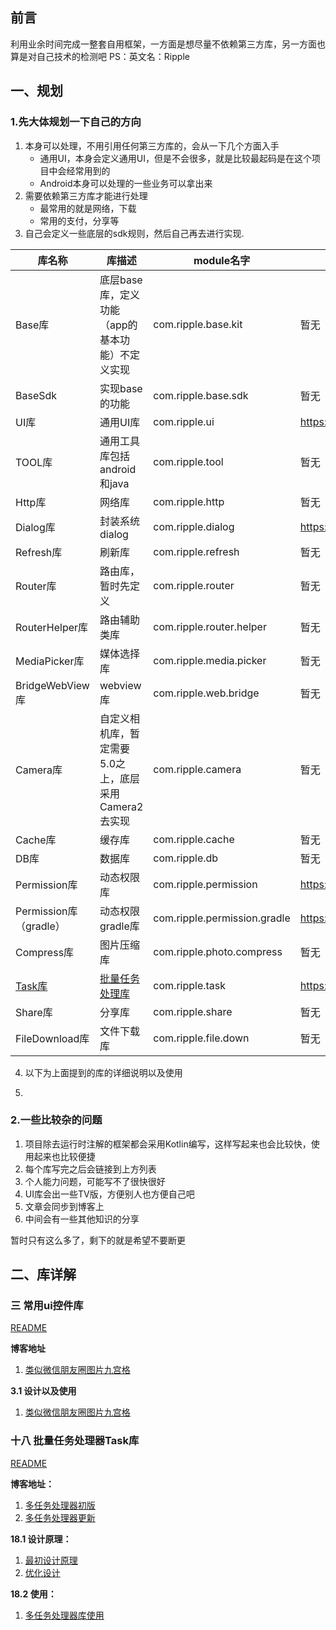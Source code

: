 ## 前言
利用业余时间完成一整套自用框架，一方面是想尽量不依赖第三方库，另一方面也算是对自己技术的检测吧
PS：英文名：Ripple
## 一、规划
### 1.先大体规划一下自己的方向
1. 本身可以处理，不用引用任何第三方库的，会从一下几个方面入手
    * 通用UI，本身会定义通用UI，但是不会很多，就是比较最起码是在这个项目中会经常用到的
    * Android本身可以处理的一些业务可以拿出来
2. 需要依赖第三方库才能进行处理
    * 最常用的就是网络，下载
    * 常用的支付，分享等    
3. 自己会定义一些底层的sdk规则，然后自己再去进行实现.


| 库名称            | 库描述                             | module名字                  |开源库托管地址|
|----------------|---------------------------------|---------------------------|-------------------|
| Base库          | 底层base库，定义功能（app的基本功能）不定义实现     | com.ripple.base.kit       |暂无|
| BaseSdk        | 实现base的功能                       | com.ripple.base.sdk       |暂无|
| UI库            | 通用UI库                           | com.ripple.ui             |https://github.com/fanyafeng/ripple_ui|
| TOOL库            | 通用工具库包括android和java                           | com.ripple.tool             |暂无|
| Http库         | 网络库                             | com.ripple.http          |暂无|
| Dialog库        | 封装系统dialog                      | com.ripple.dialog         |https://github.com/fanyafeng/ripple_dialog|
| Refresh库       | 刷新库                             | com.ripple.refresh        |暂无|
| Router库        | 路由库，暂时先定义                       | com.ripple.router         |暂无|
| RouterHelper库  | 路由辅助类库                          | com.ripple.router.helper  |暂无|
| MediaPicker库   | 媒体选择库                           | com.ripple.media.picker   |暂无|
| BridgeWebView库 | webview库                        | com.ripple.web.bridge     |暂无|
| Camera库        | 自定义相机库，暂定需要5.0之上，底层采用Camera2去实现 | com.ripple.camera         |暂无|
| Cache库         | 缓存库                             | com.ripple.cache          |暂无|
| DB库            | 数据库                             | com.ripple.db             |暂无|
| Permission库    | 动态权限库                           | com.ripple.permission     |https://github.com/fanyafeng/ripple_permission|
| Permission库（gradle）    | 动态权限gradle库                           | com.ripple.permission.gradle     |https://github.com/fanyafeng/ripple_permission_plugin|
| Compress库      | 图片压缩库                           | com.ripple.photo.compress |暂无|
| [Task库](#18)   | [批量任务处理库](#18)                         | com.ripple.task |https://github.com/fanyafeng/ripple_task|
| Share库         | 分享库                             | com.ripple.share          |暂无|
| FileDownload库         | 文件下载库                             | com.ripple.file.down          |暂无|


4. 以下为上面提到的库的详细说明以及使用


5. 

### 2.一些比较杂的问题
1. 项目除去运行时注解的框架都会采用Kotlin编写，这样写起来也会比较快，使用起来也比较便捷
2. 每个库写完之后会链接到上方列表
3. 个人能力问题，可能写不了很快很好
4. UI库会出一些TV版，方便别人也方便自己吧
5. 文章会同步到博客上
6. 中间会有一些其他知识的分享

暂时只有这么多了，剩下的就是希望不要断更

## 二、库详解

### <a id="3">三 常用ui控件库</a>

[README](https://github.com/1181631922/ModuleSample/tree/master/ripple_ui)


**博客地址**
1. [类似微信朋友圈图片九宫格](https://blog.csdn.net/qq_23195583/article/details/106816151)

**3.1 设计以及使用**
1. [类似微信朋友圈图片九宫格](https://github.com/1181631922/ModuleSample/blob/master/ripple_ui/doc/ninegrid.md)



###  <a id="18">十八 批量任务处理器Task库</a>
[README](https://github.com/1181631922/ModuleSample/tree/master/ripple_task)

**博客地址：**
1. [多任务处理器初版](https://blog.csdn.net/qq_23195583/article/details/106569808)
2. [多任务处理器更新](https://blog.csdn.net/qq_23195583/article/details/106794355)

**18.1 设计原理：**
1. [最初设计原理](https://github.com/1181631922/ModuleSample/blob/master/ripple_task/doc/DesignPrinciple.md)
2. [优化设计](https://github.com/1181631922/ModuleSample/blob/master/ripple_task/doc/DesignPrinciple2.md)

**18.2 使用：**
1. [多任务处理器库使用](https://github.com/1181631922/ModuleSample/tree/master/ripple_task)






